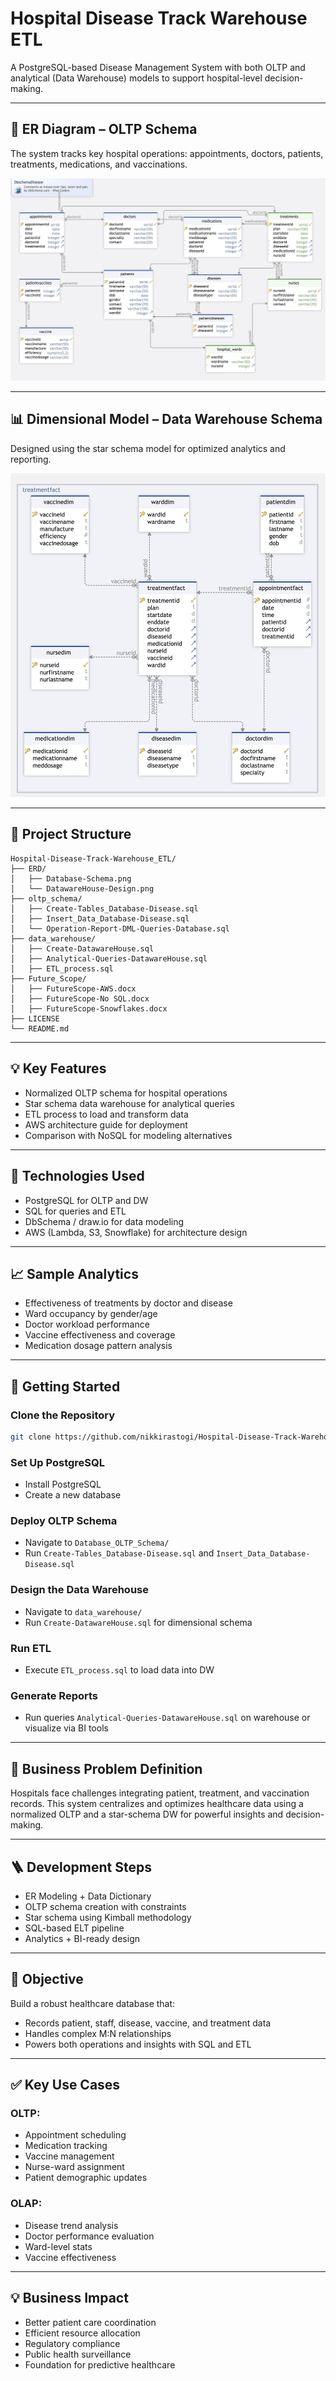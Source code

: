 
# Hospital Disease Track Warehouse ETL

A PostgreSQL-based Disease Management System with both OLTP and analytical (Data Warehouse) models to support hospital-level decision-making.

---

## 🏥 ER Diagram – OLTP Schema

The system tracks key hospital operations: appointments, doctors, patients, treatments, medications, and vaccinations.

![Database Schema](./ERD/Database-Schema.png)

---

## 📊 Dimensional Model – Data Warehouse Schema

Designed using the star schema model for optimized analytics and reporting.

![Data Warehouse Schema](./ERD/DatawareHouse-Design.png)

---

## 📂 Project Structure

```plaintext
Hospital-Disease-Track-Warehouse_ETL/
├── ERD/
│   ├── Database-Schema.png             
│   └── DatawareHouse-Design.png        
├── oltp_schema/
│   ├── Create-Tables_Database-Disease.sql               
│   ├── Insert_Data_Database-Disease.sql                 
│   └── Operation-Report-DML-Queries-Database.sql         
├── data_warehouse/
│   ├── Create-DatawareHouse.sql                   
│   ├── Analytical-Queries-DatawareHouse.sql   
│   ├── ETL_process.sql                   
├── Future_Scope/
│   ├── FutureScope-AWS.docx           
│   ├── FutureScope-No SQL.docx  
│   ├── FutureScope-Snowflakes.docx      
├── LICENSE
└── README.md                           
```

---

## 💡 Key Features

- Normalized OLTP schema for hospital operations
- Star schema data warehouse for analytical queries
- ETL process to load and transform data
- AWS architecture guide for deployment
- Comparison with NoSQL for modeling alternatives

---

## 🔧 Technologies Used

- PostgreSQL for OLTP and DW
- SQL for queries and ETL
- DbSchema / draw.io for data modeling
- AWS (Lambda, S3, Snowflake) for architecture design

---

## 📈 Sample Analytics

- Effectiveness of treatments by doctor and disease
- Ward occupancy by gender/age
- Doctor workload performance
- Vaccine effectiveness and coverage
- Medication dosage pattern analysis

---

## 🚀 Getting Started

### Clone the Repository
```bash
git clone https://github.com/nikkirastogi/Hospital-Disease-Track-Warehouse_ETL.git
```

### Set Up PostgreSQL
- Install PostgreSQL
- Create a new database

### Deploy OLTP Schema
- Navigate to `Database_OLTP_Schema/`
- Run `Create-Tables_Database-Disease.sql` and `Insert_Data_Database-Disease.sql`

### Design the Data Warehouse
- Navigate to `data_warehouse/`
- Run `Create-DatawareHouse.sql` for dimensional schema

### Run ETL
- Execute `ETL_process.sql` to load data into DW

### Generate Reports
- Run queries `Analytical-Queries-DatawareHouse.sql` on warehouse or visualize via BI tools

---

## 🏥 Business Problem Definition

Hospitals face challenges integrating patient, treatment, and vaccination records. This system centralizes and optimizes healthcare data using a normalized OLTP and a star-schema DW for powerful insights and decision-making.

---

## 🪜 Development Steps

- ER Modeling + Data Dictionary
- OLTP schema creation with constraints
- Star schema using Kimball methodology
- SQL-based ELT pipeline
- Analytics + BI-ready design

---

## 🎯 Objective

Build a robust healthcare database that:
- Records patient, staff, disease, vaccine, and treatment data
- Handles complex M:N relationships
- Powers both operations and insights with SQL and ETL

---

## ✅ Key Use Cases

### OLTP:
- Appointment scheduling
- Medication tracking
- Vaccine management
- Nurse-ward assignment
- Patient demographic updates

### OLAP:
- Disease trend analysis
- Doctor performance evaluation
- Ward-level stats
- Vaccine effectiveness

---

## 💡 Business Impact

- Better patient care coordination
- Efficient resource allocation
- Regulatory compliance
- Public health surveillance
- Foundation for predictive healthcare
